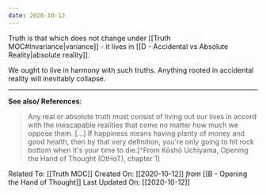 ```yaml
---
date: 2020-10-12
---
```


Truth is that which does not change under [[Truth MOC#Invariance|variance]] -  it lives in [[D - Accidental vs Absolute Reality|absolute reality]].

We ought to live in harmony with such truths. Anything rooted in accidental reality will inevitably collapse.

---
**See also/ References**:

> Any real or absolute truth must consist of living out our lives in accord with the inescapable realities that come no matter how much we oppose them. [...] If happiness means having plenty of money and good health, then by that very definition, you're only going to hit rock bottom when it's your time to die.[^From Kōshō Uchiyama, Opening the Hand of Thought (OtHoT), chapter 1]

Related To: [[Truth MOC]]
Created On: [[2020-10-12]] *from* [[B - Opening the Hand of Thought]]
Last Updated On: [[2020-10-12]]